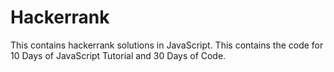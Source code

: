# Hackerrank
This contains hackerrank solutions in JavaScript.
This contains the code for 10 Days of JavaScript Tutorial and 30 Days of Code.
